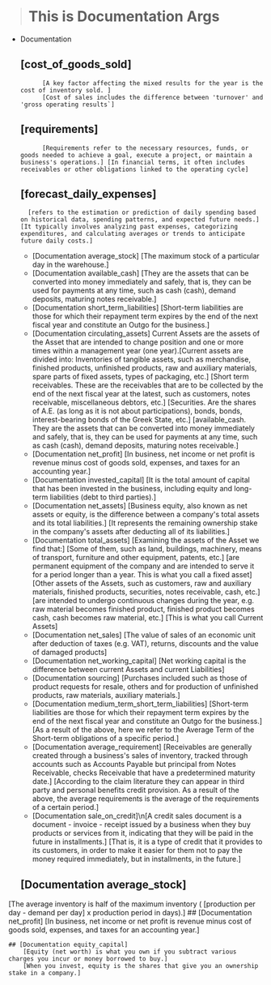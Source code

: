 ># This is Documentation Args 

- Documentation

    ## [cost_of_goods_sold]
            [A key factor affecting the mixed results for the year is the cost of inventory sold. ]
            [Cost of sales includes the difference between 'turnover' and 'gross operating results`]
    ## [requirements]
            [Requirements refer to the necessary resources, funds, or goods needed to achieve a goal, execute a project, or maintain a business's operations.] [In financial terms, it often includes receivables or other obligations linked to the operating cycle]
    ## [forecast_daily_expenses]
        [refers to the estimation or prediction of daily spending based on historical data, spending patterns, and expected future needs.] [It typically involves analyzing past expenses, categorizing expenditures, and calculating averages or trends to anticipate future daily costs.]
    - [Documentation average_stock]
[The maximum stock of a particular day in the warehouse.]
    - [Documentation available_cash]
[They are the assets that can be converted into money immediately and safely, that is, they can be used for payments at any time, such as cash (cash), demand deposits, maturing notes receivable.]
    - [Documentation short_term_liabilities]
[Short-term liabilities are those for which their repayment term expires by the end of the next fiscal year and constitute an Outgo for the business.]
    - [Documentation circulating_assets]
Current Assets are the assets of the Asset that are intended to change position and one or more times within a management year (one year).[Current assets are divided into: Inventories of tangible assets, such as merchandise, finished products, unfinished products, raw and auxiliary materials, spare parts of fixed assets, types of packaging, etc.] [Short term receivables. These are the receivables that are to be collected by the end of the next fiscal year at the latest, such as customers, notes receivable, miscellaneous debtors, etc.]
[Securities. Are the shares of A.E. (as long as it is not about participations), bonds, bonds, interest-bearing bonds of the Greek State, etc.] [available_cash. They are the assets that can be converted into money immediately and safely, that is, they can be used for payments at any time, such as cash (cash), demand deposits, maturing notes receivable.]
    - [Documentation net_profit]
[In business, net income or net profit is revenue minus cost of goods sold, expenses, and taxes for an accounting year.]
    - [Documentation invested_capital]
[It is the total amount of capital that has been invested in the business, including equity and long-term liabilities (debt to third parties).]
    - [Documentation net_assets]
[Business equity, also known as net assets or equity, is the difference between a company's total assets and its total liabilities.]
[It represents the remaining ownership stake in the company's assets after deducting all of its liabilities.]
    - [Documentation total_assets]
[Examining the assets of the Asset we find that:]
[Some of them, such as land, buildings, machinery, means of transport, furniture and other equipment, patents, etc.]
[are permanent equipment of the company and are intended to serve it for a period longer than a year. This is what you call a fixed asset]
[Other assets of the Assets, such as customers, raw and auxiliary materials, finished products, securities, notes receivable, cash, etc.]
[are intended to undergo continuous changes during the year, e.g. raw material becomes finished product, finished product becomes cash, cash becomes raw material, etc.]
[This is what you call Current Assets]
    - [Documentation net_sales]
[The value of sales of an economic unit after deduction of taxes (e.g. VAT), returns, discounts and the value of damaged products]
    - [Documentation net_working_capital]
[Net working capital is the difference between current Assets and current Liabilities]
    - [Documentation sourcing]
[Purchases included such as those of product requests for resale, others and for production of unfinished products, raw materials, auxiliary materials.]
    - [Documentation medium_term_short_term_liabilities]
[Short-term liabilities are those for which their repayment term expires by the end of the next fiscal year and constitute an Outgo for the business.]
[As a result of the above, here we refer to the Average Term of the Short-term obligations of a specific period.]
    - [Documentation average_requirement]
[Receivables are generally created through a business's sales of inventory, tracked through accounts such as Accounts Payable but principal from Notes Receivable, checks Receivable that have a predetermined maturity date.]
[According to the claim literature they can appear in third party and personal benefits credit provision. As a result of the above, the average requirements is the average of the requirements of a certain period.]
    - [Documentation sale_on_credit]\n[A credit sales document is a document - invoice - receipt issued by a business when they buy products or services from it, indicating that they will be paid in the future in installments.]
[That is, it is a type of credit that it provides to its customers, in order to make it easier for them not to pay the money required immediately, but in installments, in the future.]
    ## [Documentation average_stock]
[The average inventory is half of the maximum inventory ( [production per day - demand per day] x production period in days).]
    ## [Documentation net_profit]
        [In business, net income or net profit is revenue minus cost of goods sold, expenses, and taxes for an accounting year.]

    ## [Documentation equity_capital]
        [Equity (net worth) is what you own if you subtract various charges you incur or money borrowed to buy.]
        [When you invest, equity is the shares that give you an ownership stake in a company.]
